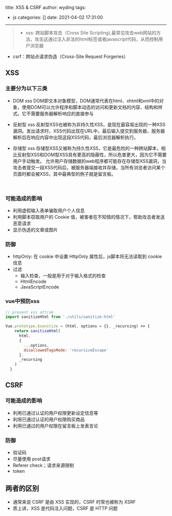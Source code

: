 title: XSS & CSRF
author: wyding
tags:
  - js
categories: []
date: 2021-04-02 17:31:00
---
> - xss: 跨站脚本攻击（Cross Site Scripting),最常见攻击web网站的方法，攻击这通过注入非法的html标签或者javascript代码，从而控制用户浏览器
- csrf：跨站点请求伪造（Cross-Site Request Forgeries）


<!-- more -->
## XSS

### 主要分为以下三类

- DOM xss
    DOM即文本对象模型，DOM通常代表在html、xhtml和xml中的对象，使用DOM可以允许程序和脚本动态的访问和更新文档的内容、结构和样式。它不需要服务器解析响应的直接参与
    
- 反射型 xss
    反射型XSS也被称为非持久性XSS，是现在最容易出现的一种XSS漏洞。发出请求时，XSS代码出现在URL中，最后输入提交到服务器，服务器解析后在响应内容中出现这段XSS代码，最后浏览器解析执行。
    
- 存储型 xss
    存储型XSS又被称为持久性XSS，它是最危险的一种跨站脚本，相比反射型XSS和DOM型XSS具有更高的隐蔽性，所以危害更大，因为它不需要用户手动触发。 允许用户存储数据的web程序都可能存在存储型XSS漏洞，当攻击者提交一段XSS代码后，被服务器端接收并存储，当所有浏览者访问某个页面时都会被XSS，其中最典型的例子就是留言板。
    
    
### 可能造成的影响

- 利用虚假输入表单骗取用户个人信息
- 利用脚本窃取用户的 Cookie 值，被害者在不知情的情况下，帮助攻击者发送恶意请求
- 显示伪造的文章或图片
    
### 防御

- httpOnly: 在 cookie 中设置 HttpOnly 属性后，js脚本将无法读取到 cookie 信息
- 过滤
    - 输入检查，一般是用于对于输入格式的检查
    - HtmlEncode
    - JavaScriptEncode
        
        
### vue中预防xss
```js
// prevent xss attrak
import sanitizeHtml from './utils/sanitize-html'

Vue.prototype.$sanitize = (html, options = {}, _recursing) => {
    return sanitizeHtml(
      html,
      {
        ...options,
        disallowedTagsMode: 'recursiveEscape'
      },
      _recursing
    )
  }
```

        
## CSRF

### 可能造成的影响

- 利用已通过认证的用户权限更新设定信息等
- 利用已通过认证的用户权限购买商品
- 利用已通过的用户权限在留言板上发表言论
    
### 防御

- 验证码
- 尽量使用 post请求
- Referer check；请求来源限制
- token
    
## 两者的区别

- 通常来说 CSRF 是由 XSS 实现的，CSRF 时常也被称为 XSRF
- 质上讲，XSS 是代码注入问题，CSRF 是 HTTP 问题
